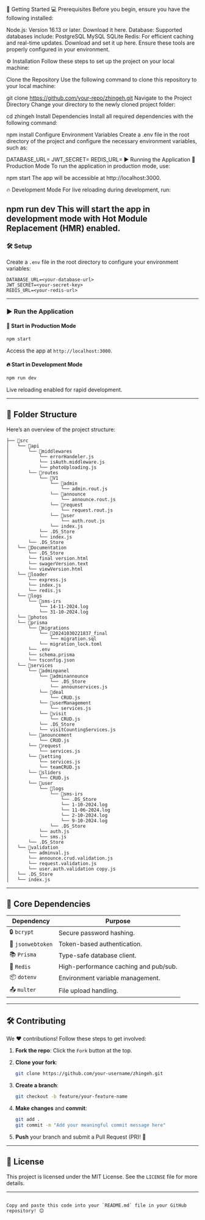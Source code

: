 🚀 Getting Started
💻 Prerequisites
Before you begin, ensure you have the following installed:

Node.js: Version 16.13 or later. Download it here.
Database: Supported databases include:
PostgreSQL
MySQL
SQLite
Redis: For efficient caching and real-time updates. Download and set it up here.
Ensure these tools are properly configured in your environment.

⚙️ Installation
Follow these steps to set up the project on your local machine:

Clone the Repository
Use the following command to clone this repository to your local machine:

git clone https://github.com/your-repo/zhingeh.git
Navigate to the Project Directory
Change your directory to the newly cloned project folder:

cd zhingeh
Install Dependencies
Install all required dependencies with the following command:

npm install
Configure Environment Variables
Create a .env file in the root directory of the project and configure the necessary environment variables, such as:

DATABASE_URL=<your-database-url>
JWT_SECRET=<your-secret-key>
REDIS_URL=<your-redis-url>
▶️ Running the Application
🌟 Production Mode
To run the application in production mode, use:

npm start
The app will be accessible at http://localhost:3000.

🔥 Development Mode
For live reloading during development, run:

npm run dev
This will start the app in development mode with Hot Module Replacement (HMR) enabled.
---

### 🛠️ **Setup**

Create a `.env` file in the root directory to configure your environment variables:  

```plaintext
DATABASE_URL=<your-database-url>
JWT_SECRET=<your-secret-key>
REDIS_URL=<your-redis-url>
```

---

### ▶️ **Run the Application**

#### 🌟 Start in Production Mode  

```bash
npm start
```

Access the app at `http://localhost:3000`.  

#### 🔥 Start in Development Mode  

```bash
npm run dev
```

Live reloading enabled for rapid development.

---

## 📂 **Folder Structure**

Here’s an overview of the project structure:  

```
├── 📁src
│   └── 📁api
│       └── 📁middlewares
│           └── errorHandeler.js
│           └── isAuth.middleware.js
│           └── photoUploading.js
│       └── 📁routes
│           └── 📁V1
│               └── 📁admin
│                   └── admin.rout.js
│               └── 📁announce
│                   └── announce.rout.js
│               └── 📁request
│                   └── request.rout.js
│               └── 📁user
│                   └── auth.rout.js
│               └── index.js
│           └── .DS_Store
│           └── index.js
│       └── .DS_Store
│   └── 📁Documentation
│       └── .DS_Store
│       └── final version.html
│       └── swagerVersion.text
│       └── viewVersion.html
│   └── 📁loader
│       └── express.js
│       └── index.js
│       └── redis.js
│   └── 📁logs
│       └── 📁sms-irs
│           └── 14-11-2024.log
│           └── 31-10-2024.log
│   └── 📁photos
│   └── 📁prisma
│       └── 📁migrations
│           └── 📁20241030221837_final
│               └── migration.sql
│           └── migration_lock.toml
│       └── .env
│       └── schema.prisma
│       └── tsconfig.json
│   └── 📁services
│       └── 📁adminpanel
│           └── 📁adminannounce
│               └── .DS_Store
│               └── announservices.js
│           └── 📁deal
│               └── CRUD.js
│           └── 📁userManagement
│               └── services.js
│           └── 📁visit
│               └── CRUD.js
│           └── .DS_Store
│           └── visitCountingServices.js
│       └── 📁anouncement
│           └── CRUD.js
│       └── 📁request
│           └── services.js
│       └── 📁setting
│           └── services.js
│           └── teamCRUD.js
│       └── 📁sliders
│           └── CRUD.js
│       └── 📁user
│           └── 📁logs
│               └── 📁sms-irs
│                   └── .DS_Store
│                   └── 1-10-2024.log
│                   └── 11-06-2024.log
│                   └── 2-10-2024.log
│                   └── 9-10-2024.log
│               └── .DS_Store
│           └── auth.js
│           └── sms.js
│       └── .DS_Store
│   └── 📁validation
│       └── adminval.js
│       └── announce.crud.validation.js
│       └── request.validation.js
│       └── user.auth.validation copy.js
│   └── .DS_Store
│   └── index.js
```

---

## 🧩 **Core Dependencies**

| Dependency       | Purpose                                   |
|-------------------|-------------------------------------------|
| 🔒 `bcrypt`       | Secure password hashing.                  |
| 🔑 `jsonwebtoken` | Token-based authentication.               |
| 📚 `Prisma`       | Type-safe database client.                |
| 🔄 `Redis`        | High-performance caching and pub/sub.     |
| 📦 `dotenv`       | Environment variable management.          |
| 📤 `multer`       | File upload handling.                     |

---

## 🛠️ **Contributing**

We ❤️ contributions! Follow these steps to get involved:  

1. **Fork the repo**: Click the `Fork` button at the top.  
2. **Clone your fork**:  

   ```bash
   git clone https://github.com/your-username/zhingeh.git
   ```  

3. **Create a branch**:  

   ```bash
   git checkout -b feature/your-feature-name
   ```  

4. **Make changes** and **commit**:  

   ```bash
   git add .
   git commit -m "Add your meaningful commit message here"
   ```  

5. **Push** your branch and submit a Pull Request (PR)! 🎉  

---

## 📝 **License**

This project is licensed under the MIT License. See the `LICENSE` file for more details.  

---
```

Copy and paste this code into your `README.md` file in your GitHub repository! 😊
